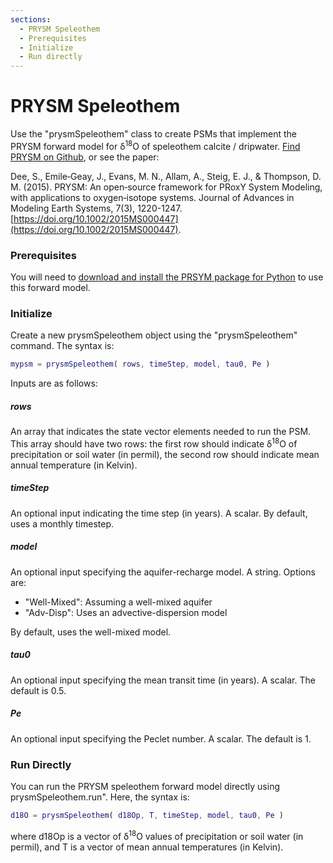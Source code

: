 ```yaml
---
sections:
  - PRYSM Speleothem
  - Prerequisites
  - Initialize
  - Run directly
---
```


# PRYSM Speleothem
Use the "prysmSpeleothem" class to create PSMs that implement the PRYSM forward model for δ<sup>18</sup>O of speleothem calcite / dripwater. [Find PRYSM on Github](https://github.com/sylvia-dee/PRYSM), or see the paper:

Dee, S., Emile‐Geay, J., Evans, M. N., Allam, A., Steig, E. J., & Thompson, D. M. (2015). PRYSM: An open‐source framework for PRoxY System Modeling, with applications to oxygen‐isotope systems. Journal of Advances in Modeling Earth Systems, 7(3), 1220-1247. [https://doi.org/10.1002/2015MS000447](https://doi.org/10.1002/2015MS000447).

### Prerequisites

You will need to [download and install the PRSYM package for Python](prysm-setup) to use this forward model.

### Initialize
Create a new prysmSpeleothem object using the
"prysmSpeleothem" command. The syntax is:
```matlab
mypsm = prysmSpeleothem( rows, timeStep, model, tau0, Pe )
```
Inputs are as follows:

##### rows
An array that indicates the state vector elements needed to run the PSM. This array should have two rows: the first row should indicate δ<sup>18</sup>O of precipitation or soil water (in permil), the second row should indicate mean annual temperature (in Kelvin).

##### timeStep
An optional input indicating the time step (in years). A scalar. By default, uses a monthly timestep.

##### model
An optional input specifying the aquifer-recharge model. A string. Options are:
* "Well-Mixed": Assuming a well-mixed aquifer
* "Adv-Disp": Uses an advective-dispersion model

By default, uses the well-mixed model.

##### tau0
An optional input specifying the mean transit time (in years). A scalar. The default is 0.5.

##### Pe
An optional input specifying the Peclet number. A scalar. The default is 1.

### Run Directly
You can run the PRYSM speleothem forward model directly using prysmSpeleothem.run". Here, the syntax is:
```matlab
d18O = prysmSpeleothem( d18Op, T, timeStep, model, tau0, Pe )
```
where d18Op is a vector of δ<sup>18</sup>O values of precipitation or soil water (in permil), and T is a vector of mean annual temperatures (in Kelvin).
